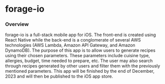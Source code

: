 # forage-io

### Overview

forage-io is a full-stack mobile app for iOS. The front-end is created using React Native while the back-end is a conglomerate of several AWS technologies (AWS Lambda, Amazon API Gateway, and Amazon DynamoDB). The purpose of this app is to allow users to generate recipes using their chosen parameters. These parameters include cuisine type, allergies, budget, time needed to prepare, etc. The user may also search through recipes generated by other users and filter them with the previously mentioned parameters. This app will be finished by the end of December, 2023 and will then be published to the iOS app store.
